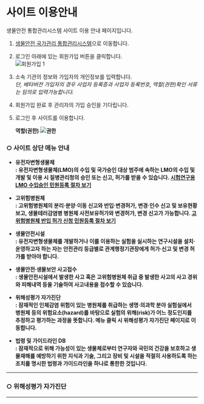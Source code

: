 # 사이트 이용안내
생물안전 통합관리시스템 사이트 이용 안내 페이지입니다.  


1. [생물안전 국가관리 통합관리시스템](http://125.6.37.38/)으로 이동합니다. 
2. 로그인 아래에 있는 회원가입 버튼을 클릭합니다.  
![회원가입 1](https://user-images.githubusercontent.com/125325764/219531582-98b77b49-25a5-49b9-8341-126784882b3c.PNG)  

3. 소속 기관의 정보와 가입자의 개인정보를 입력합니다.  
_단, 베타버전 가입자의 경우 사업자 등록증과 사업자 등록번호, 역할(권한)확인 서류는 임의로 입력가능합니다._    
4. 회원가입 완료 후 관리자의 가입 승인을 기다립니다.
5. 로그인 후 사이트를 이용합니다.  

   <b> 역할(권한) <b>
![권한](https://user-images.githubusercontent.com/125325764/220244930-2d09ed43-9a85-491d-8468-b840b348b015.PNG)

### ○ 사이트 상단 메뉴 안내
+ 유전자변형생물체 <br>
    : 유전자변형생물체(LMO)의 수입 및 국가승인 대상 범주에 속하는 LMO의 수입 및 개발 및 이용 시 질병관리청의 승인 또는 신고, 허가를 받을 수 있습니다. 
[시험연구용 LMO 수입승인 민원등록 절차 보기](https://sooyeon1022.github.io/_/)

+ 고위험병원체 <br>
    : 고위험병원체의 분리·분양·이동 신고와 반입·변경허가, 변경·인수 신고 및 보유현황 보고, 생물테러감염병 병원체 사전보유허가와 변경허가, 변경 신고가 가능합니다.  [고위험병원체 반입 허가 신청 민원등록 절차 보기](https://sooyeon1022.github.io/-/)


+ 생물안전시설 <br>
    : 유전자변형생물체를 개발하거나 이를 이용하는 실험을 실시하는 연구시설을 설치·운영하고자 하는 자는 안전관리 등급별로 관계행정기관장에게 허가·신고 및 변경 허가를 받아야 합니다.  
    
+ 생물안전∙생물보안 사고접수 <br>
    : 생물안전시설에서 발생한 사고 혹은 고위험병원체 취급 중 발생한 사고의 사고 경위와 피해내역 등을 기술하여 사고내용을 접수할 수 있습니다.  
    
+ 위해성평가 자가진단 <br>
    : 잠재적인 인체감염 위험이 있는 병원체를 취급하는 생명·의과학 분야 실험실에서 병원체 등의 위험요소(hazard)를 바탕으로 실험의 위해(risk)가 어느 정도인지를 추정하고 평가하는 과정을 뜻합니다. 메뉴 클릭 시 위해성평가 자가진단 페이지로 이동합니다. 

+ 법령 및 가이드라인 DB <br>
    : 잠재적으로 위해 가능성이 있는 생물체로부터 연구자와 국민의 건강을 보호하고 생물재해를 예방하기 위한 지식과 기술, 그리고 장비 및 시설을 적절히 사용하도록 하는 조치를 명시한 법령과 가이드라인을 하나로 통한한 것입니다.<br>
    
    
    
      
---
### ○ 위해성평가 자가진단






---



